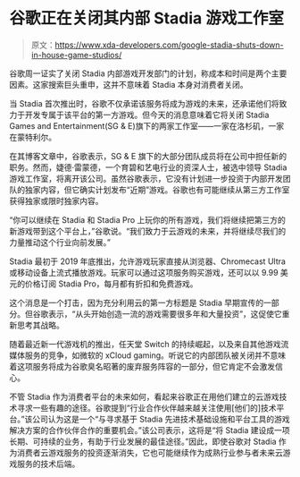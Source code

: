 # 谷歌正在关闭其内部 Stadia 游戏工作室

> 原文：<https://www.xda-developers.com/google-stadia-shuts-down-in-house-game-studios/>

谷歌周一证实了关闭 Stadia 内部游戏开发部门的计划，称成本和时间是两个主要因素。这家搜索巨头重申，这并不意味着 Stadia 本身对消费者关闭。

当 Stadia 首次推出时，谷歌不仅承诺该服务将成为游戏的未来，还承诺他们将致力于开发专属于该平台的第一方游戏。但今天的消息意味着它将关闭 Stadia Games and Entertainment(SG & E)旗下的两家工作室——一家在洛杉矶，一家在蒙特利尔。

在其博客文章中，谷歌表示，SG & E 旗下的大部分团队成员将在公司中担任新的职务。然而，婕德·雷蒙德，一个育碧和艺电行业的资深人士，被选中领导 Stadia 游戏工作室，将离开该公司。虽然谷歌表示，它没有计划进一步投资于内部开发团队的独家内容，但它确实计划发布“近期”游戏。谷歌也有可能继续从第三方工作室获得独家或限时独家内容。

“你可以继续在 Stadia 和 Stadia Pro 上玩你的所有游戏，我们将继续把第三方的新游戏带到这个平台上，”谷歌说。“我们致力于云游戏的未来，并将继续尽我们的力量推动这个行业向前发展。”

Stadia 最初于 2019 年底推出，允许游戏玩家直接从浏览器、Chromecast Ultra 或移动设备上流式播放游戏。玩家可以通过这项服务购买游戏，还可以以 9.99 美元的价格订阅 Stadia Pro，每月都有折扣和免费游戏。

这个消息是一个打击，因为充分利用云的第一方标题是 Stadia 早期宣传的一部分。但谷歌表示，“从头开始创造一流的游戏需要很多年和大量投资”，这促使它重新思考其战略。

随着最近新一代游戏机的推出，任天堂 Switch 的持续崛起，以及来自其他游戏流媒体服务的竞争，如微软的 xCloud gaming。听说它的内部团队被关闭并不意味着这项服务将成为谷歌臭名昭著的废弃服务阵容的一部分，但它肯定不会激发信心。

不管 Stadia 作为消费者平台的未来如何，看起来谷歌正在用他们建立的云游戏技术寻求一些有趣的途径。谷歌提到“行业合作伙伴越来越关注使用[他们的]技术平台。”该公司认为这是一个“与寻求基于 Stadia 先进技术基础设施和平台工具的游戏解决方案的合作伙伴合作的重要机会。”该公司表示，这将是“将 Stadia 建设成一项长期、可持续的业务，有助于行业发展的最佳途径。”因此，即使谷歌对 Stadia 作为消费者云游戏服务的投资逐渐消失，它也可能继续作为成熟行业参与者未来云游戏服务的技术后端。